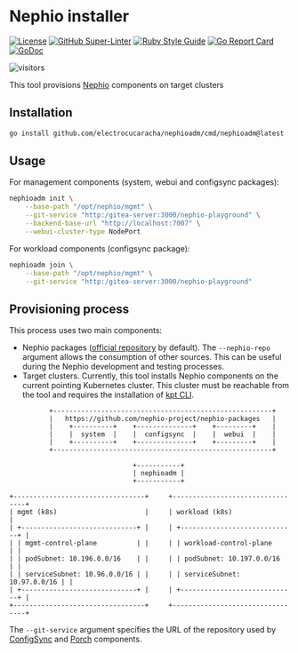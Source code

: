 # Nephio installer
<!-- markdown-link-check-disable-next-line -->
[![License](https://img.shields.io/badge/License-Apache%202.0-blue.svg)](https://opensource.org/licenses/Apache-2.0)
[![GitHub Super-Linter](https://github.com/electrocucaracha/nephioadm/workflows/Lint%20Code%20Base/badge.svg)](https://github.com/marketplace/actions/super-linter)
[![Ruby Style Guide](https://img.shields.io/badge/code_style-rubocop-brightgreen.svg)](https://github.com/rubocop/rubocop)
[![Go Report Card](https://goreportcard.com/badge/github.com/electrocucaracha/nephioadm)](https://goreportcard.com/report/github.com/electrocucaracha/nephioadm)
[![GoDoc](https://godoc.org/github.com/electrocucaracha/nephioadm?status.svg)](https://godoc.org/github.com/electrocucaracha/nephioadm)
<!-- markdown-link-check-disable-next-line -->
![visitors](https://visitor-badge.laobi.icu/badge?page_id=electrocucaracha.nephioadm)

This tool provisions [Nephio][1] components on target clusters

## Installation

```bash
go install github.com/electrocucaracha/nephioadm/cmd/nephioadm@latest
```

## Usage

For management components (system, webui and configsync packages):

```bash
nephioadm init \
    --base-path "/opt/nephio/mgmt" \
    --git-service "http:/gitea-server:3000/nephio-playground" \
    --backend-base-url "http://localhost:7007" \
    --webui-cluster-type NodePort
```

For workload components (configsync package):

```bash
nephioadm join \
    --base-path "/opt/nephio/mgmt" \
    --git-service "http:/gitea-server:3000/nephio-playground" 
```

## Provisioning process

This process uses two main components:

* Nephio packages ([official repository][1] by default). The `--nephio-repo`
argument allows the consumption of other sources. This can be useful during the
Nephio development and testing processes.
* Target clusters. Currently, this tool installs Nephio components on the
current pointing Kubernetes cluster. This cluster must be reachable from the
tool and requires the installation of [kpt CLI][2].

```text
          +-------------------------------------------------------+
          |   https://github.com/nephio-project/nephio-packages   |
          |    +----------+    +--------------+    +---------+    |
          |    |  system  |    |  configsync  |    |  webui  |    |
          |    +----------+    +--------------+    +---------+    |
          +-------------------------------------------------------+

                               +-----------+
                               | nephioadm |
                               +-----------+

+---------------------------------+     +---------------------------------+
| mgmt (k8s)                      |     | workload (k8s)                  |
| +-----------------------------+ |     | +-----------------------------+ |
| | mgmt-control-plane          | |     | | workload-control-plane      | |
| | podSubnet: 10.196.0.0/16    | |     | | podSubnet: 10.197.0.0/16    | |
| | serviceSubnet: 10.96.0.0/16 | |     | | serviceSubnet: 10.97.0.0/16 | |
| +-----------------------------+ |     | +-----------------------------+ |
+---------------------------------+     +---------------------------------+
```

The `--git-service` argument specifies the URL of the repository used by
[ConfigSync][3] and [Porch][4] components.


[1]: https://github.com/nephio-project/nephio-packages.git
[2]: https://kpt.dev/installation/kpt-cli
[3]: https://cloud.google.com/anthos-config-management/docs/config-sync-overview
[4]: https://kpt.dev/book/08-package-orchestration/
